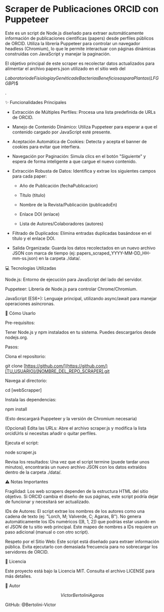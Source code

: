 # Scraper de Publicaciones ORCID con Puppeteer

Este es un script de Node.js diseñado para extraer automáticamente información de publicaciones científicas (papers) desde perfiles públicos de ORCID. Utiliza la librería Puppeteer para controlar un navegador headless (Chromium), lo que le permite interactuar con páginas dinámicas construidas con JavaScript y manejar la paginación.

El objetivo principal de este scraper es recolectar datos actualizados para alimentar el archivo papers.json utilizado en el sitio web del 

$Laboratorio de Fisiología y Genética de Bacterias Beneficiosas para Plantas (LFGGBP)$$

.

✨ Funcionalidades Principales

* Extracción de Múltiples Perfiles: Procesa una lista predefinida de URLs de ORCID.

* Manejo de Contenido Dinámico: Utiliza Puppeteer para esperar a que el contenido cargado por JavaScript esté presente.

* Aceptación Automática de Cookies: Detecta y acepta el banner de cookies para evitar que interfiera.

* Navegación por Paginación: Simula clics en el botón "Siguiente" y espera de forma inteligente a que cargue el nuevo contenido.

* Extracción Robusta de Datos: Identifica y extrae los siguientes campos para cada paper:

     * Año de Publicación (fechaPublicacion)

     * Título (titulo)

     * Nombre de la Revista/Publicación (publicadoEn)

     * Enlace DOI (enlace)

     * Lista de Autores/Colaboradores (autores)

* Filtrado de Duplicados: Elimina entradas duplicadas basándose en el título y el enlace DOI.

* Salida Organizada: Guarda los datos recolectados en un nuevo archivo JSON con marca de tiempo (ej: papers_scraped_YYYY-MM-DD_HH-mm-ss.json) en la carpeta ./data/.

💻 Tecnologías Utilizadas

Node.js: Entorno de ejecución para JavaScript del lado del servidor.

Puppeteer: Librería de Node.js para controlar Chrome/Chromium.

JavaScript (ES6+): Lenguaje principal, utilizando async/await para manejar operaciones asíncronas.

🚀 Cómo Usarlo

Pre-requisitos:

Tener Node.js y npm instalados en tu sistema. Puedes descargarlos desde nodejs.org.

Pasos:

Clona el repositorio:

git clone [https://github.com/](https://github.com/)[TU_USUARIO]/[NOMBRE_DEL_REPO_SCRAPER].git



Navega al directorio:

cd [webScrapper]



Instala las dependencias:

npm install



(Esto descargará Puppeteer y la versión de Chromium necesaria)

(Opcional) Edita las URLs: Abre el archivo scraper.js y modifica la lista orcidUrls si necesitas añadir o quitar perfiles.

Ejecuta el script:

node scraper.js



Revisa los resultados: Una vez que el script termine (puede tardar unos minutos), encontrarás un nuevo archivo JSON con los datos extraídos dentro de la carpeta ./data/.

⚠️ Notas Importantes

Fragilidad: Los web scrapers dependen de la estructura HTML del sitio objetivo. Si ORCID cambia el diseño de sus páginas, este script podría dejar de funcionar y necesitará ser actualizado.

IDs de Autores: El script extrae los nombres de los autores como una cadena de texto (ej: "Lorch, M; Valverde, C; Agaras, B"). No genera automáticamente los IDs numéricos ([8, 1, 2]) que podrías estar usando en el JSON de tu sitio web principal. Este mapeo de nombres a IDs requiere un paso adicional (manual o con otro script).

Respeto por el Sitio Web: Este script está diseñado para extraer información pública. Evita ejecutarlo con demasiada frecuencia para no sobrecargar los servidores de ORCID.

📄 Licencia

Este proyecto está bajo la Licencia MIT. Consulta el archivo LICENSE para más detalles.

👤 Autor

$$Victor Bertolini Agaras$$

GitHub: @Bertolini-Victor

